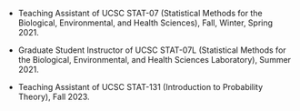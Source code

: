- Teaching Assistant of UCSC STAT-07 (Statistical Methods for the Biological, Environmental, and Health Sciences), Fall, Winter, Spring 2021.

- Graduate Student Instructor of UCSC STAT-07L (Statistical Methods for the Biological, Environmental, and Health Sciences Laboratory), Summer 2021.

- Teaching Assistant of UCSC STAT-131 (Introduction to Probability Theory), Fall 2023.